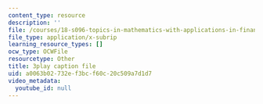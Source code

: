 ```yaml
---
content_type: resource
description: ''
file: /courses/18-s096-topics-in-mathematics-with-applications-in-finance-fall-2013/a0063b02732ef3bcf60c20c509a7d1d7_qdbkvD4N-us.srt
file_type: application/x-subrip
learning_resource_types: []
ocw_type: OCWFile
resourcetype: Other
title: 3play caption file
uid: a0063b02-732e-f3bc-f60c-20c509a7d1d7
video_metadata:
  youtube_id: null
---
```

